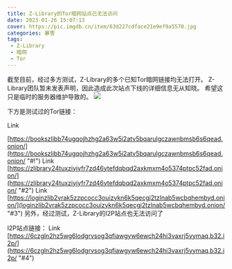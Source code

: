 ```yaml
---
title: Z-Library的Tor暗网站点已无法访问
date: 2023-01-26 15:07:13
cover: https://pic.imgdb.cn/item/63d227cdface21e9ef9a5570.jpg
categories: 暴雪
tags:
 - Z-Library
 - 暗网
 - Tor
---
```

截至目前，经过多方测试，Z-Library的多个已知Tor暗网链接均无法打开。
Z-Library团队暂未发表声明，因此造成此次站点下线的详细信息无从知晓。
希望这只是临时的服务器维护导致的。
![](https://pic.imgdb.cn/item/63d227cdface21e9ef9a5570.jpg)

下方是测试过的Tor链接：


Link

[https://bookszlibb74ugqojhzhg2a63w5i2atv5bqarulgczawnbmsb6s6qead.onion/](https://bookszlibb74ugqojhzhg2a63w5i2atv5bqarulgczawnbmsb6s6qead.onion/ "#!")
Link
[https://zlibrary24tuxziyiyfr7zd46ytefdqbqd2axkmxm4o5374ptpc52fad.onion/](https://zlibrary24tuxziyiyfr7zd46ytefdqbqd2axkmxm4o5374ptpc52fad.onion/ "#2")
Link
[https://loginzlib2vrak5zzpcocc3ouizykn6k5qecgj2tzlnab5wcbqhembyd.onion/](loginzlib2vrak5zzpcocc3ouizykn6k5qecgj2tzlnab5wcbqhembyd.onion/ "#3")
另外，经过测试，Z-Library的I2P站点也无法访问了

I2P站点链接：
Link
[https://6czgln2hz5wg6lodgrvsog3qfiawgyw6ewch24hi3vaxrj5yymaq.b32.i2p/](https://6czgln2hz5wg6lodgrvsog3qfiawgyw6ewch24hi3vaxrj5yymaq.b32.i2p/ "#4")
